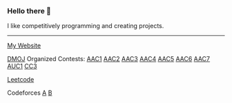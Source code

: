 ### Hello there 👋

I like competitively programming and creating projects.


---

[My Website](https://williamwu277.ca)

[DMOJ](https://dmoj.ca/user/williamwu277) Organized Contests: [AAC1](https://dmoj.ca/contest/aac1) [AAC2](https://dmoj.ca/contest/aac2) [AAC3](https://dmoj.ca/contest/aac3) [AAC4](https://dmoj.ca/contest/aac4) [AAC5](https://dmoj.ca/contest/aac5) [AAC6](https://dmoj.ca/contest/aac6) [AAC7](https://dmoj.ca/contest/aac7) [AUC1](https://dmoj.ca/contest/auc1) [CC3](https://dmoj.ca/contest/cheerio3)

[Leetcode](https://leetcode.com/u/Williamwu277/)

Codeforces [A](https://codeforces.com/profile/cawwwie) [B](https://codeforces.com/profile/washed)

<!--
**Williamwu277/Williamwu277** is a ✨ _special_ ✨ repository because its `README.md` (this file) appears on your GitHub profile.

Here are some ideas to get you started:

- 🔭 I’m currently working on ...
- 🌱 I’m currently learning ...
- 👯 I’m looking to collaborate on ...
- 🤔 I’m looking for help with ...
- 💬 Ask me about ...
- 📫 How to reach me: ...
- 😄 Pronouns: ...
- ⚡ Fun fact: ...
-->
